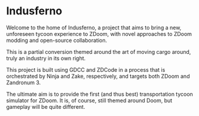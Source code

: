 # Indusferno

Welcome to the home of Indusferno, a project that aims to bring a new,
unforeseen tycoon experience to ZDoom, with novel approaches to ZDoom
modding and open-source collaboration.

This is a partial conversion themed around the art of moving cargo
around, truly an industry in its own right.

This project is built using GDCC and ZDCode in a process that is
orchestrated by Ninja and Zake, respectively, and targets both ZDoom
and Zandronum 3.

The ultimate aim is to provide the first (and thus best) transportation
tycoon simulator for ZDoom. It is, of course, still themed around Doom,
but gameplay will be quite different.
